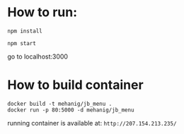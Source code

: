 # How to run:

`npm install`

`npm start`

go to localhost:3000

# How to build container

```
docker build -t mehanig/jb_menu .
docker run -p 80:5000 -d mehanig/jb_menu
```
running container is available at:
`http://207.154.213.235/`
